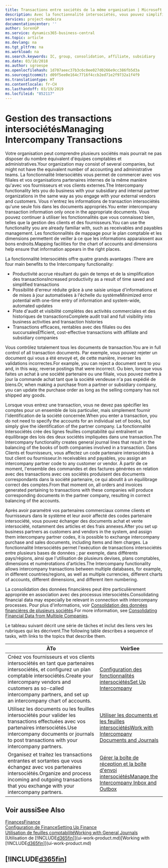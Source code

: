 ```yaml
---
title: Transactions entre sociétés de la même organisation | Microsoft Docs
description: Avec la fonctionnalité intersociétés, vous pouvez simplifier les processus et les transactions entre sociétés appartenant à la même organisation.
services: project-madeira
documentationcenter: ''
author: SorenGP
ms.service: dynamics365-business-central
ms.topic: article
ms.devlang: na
ms.tgt_pltfrm: na
ms.workload: na
ms.search.keywords: IC, group, consolidation, affiliate, subsidiary
ms.date: 03/18/2018
ms.author: sgroespe
ms.openlocfilehash: 1d707aeec37b3c6c0ee027d0266e9cc386fb5d3a
ms.sourcegitcommit: d09f5ee0e164c7716f4ccb2ed71e2f9732a1f4f9
ms.translationtype: HT
ms.contentlocale: fr-CH
ms.lasthandoff: 03/19/2019
ms.locfileid: "852117"
---
```

# <a name="managing-intercompany-transactions"></a><span data-ttu-id="7f023-103">Gestion des transactions intersociétés</span><span class="sxs-lookup"><span data-stu-id="7f023-103">Managing Intercompany Transactions</span></span>
<span data-ttu-id="7f023-104">Votre organisation peut comprendre plusieurs sociétés mais pourrait ne pas disposer du nombre équivalent d'équipes comptables et administratives.</span><span class="sxs-lookup"><span data-stu-id="7f023-104">Your organization may consist of several companies, but might not have the equivalent number of accounting and administrative teams.</span></span> <span data-ttu-id="7f023-105">La fonctionnalité Intersociétés vous permet de commercer avec vos filiales et vos organisations partenaires internes de la même manière qu'avec vos fournisseurs et vos clients externes.</span><span class="sxs-lookup"><span data-stu-id="7f023-105">The Intercompany functionality lets you do business with your subsidiary and internal partner organizations in the same way as you engage with your external vendors and customers.</span></span> <span data-ttu-id="7f023-106">Vous n'entrez les informations de transaction intersociétés qu'une seule fois dans les documents appropriés.</span><span class="sxs-lookup"><span data-stu-id="7f023-106">You enter intercompany transaction information only once in the appropriate documents.</span></span> <span data-ttu-id="7f023-107">Vous pouvez continuer à utiliser les fonctionnalités que vous connaissez bien, telles que la gestion des clients et des fournisseurs.</span><span class="sxs-lookup"><span data-stu-id="7f023-107">You can use the functionality you are already familiar with, such as receivables and payables management.</span></span> <span data-ttu-id="7f023-108">Les fonctionnalités de mappage pour le plan comptable et les dimensions permettent de veiller à ce que les informations apparaissent aux bons endroits.</span><span class="sxs-lookup"><span data-stu-id="7f023-108">Mapping facilities for the chart of accounts and dimensions help ensure that information appears in the right places.</span></span>  

<span data-ttu-id="7f023-109">La fonctionnalité Intersociétés offre quatre grands avantages :</span><span class="sxs-lookup"><span data-stu-id="7f023-109">There are four main benefits to the Intercompany functionality:</span></span>  

- <span data-ttu-id="7f023-110">Productivité accrue résultant du gain de temps et de la simplification des transactions</span><span class="sxs-lookup"><span data-stu-id="7f023-110">Increased productivity as a result of time saved and simplified transactions</span></span>  
- <span data-ttu-id="7f023-111">Possibilité d'erreur réduite grâce à une saisie unique d'informations et de mises à jour automatisées à l'échelle du système</span><span class="sxs-lookup"><span data-stu-id="7f023-111">Minimized error potential with one-time entry of information and system-wide, automated updates</span></span>  
- <span data-ttu-id="7f023-112">Piste d'audit et visibilité complètes des activités commerciales et des historiques de transactions</span><span class="sxs-lookup"><span data-stu-id="7f023-112">Complete audit trail and full visibility into business activities and transaction histories</span></span>  
- <span data-ttu-id="7f023-113">Transactions efficaces, rentables avec des filiales ou des succursales</span><span class="sxs-lookup"><span data-stu-id="7f023-113">Efficient, cost-effective transactions with affiliate and subsidiary companies</span></span>  

<span data-ttu-id="7f023-114">Vous contrôlez totalement tous les documents de transaction.</span><span class="sxs-lookup"><span data-stu-id="7f023-114">You are in full control of all transaction documents.</span></span> <span data-ttu-id="7f023-115">Par exemple, vous pouvez rejeter un document qui vous a été envoyé et, de cette manière, inverser les validations incorrectes.</span><span class="sxs-lookup"><span data-stu-id="7f023-115">For example, you can reject a document sent to you and, in this way, reverse postings that were incorrect.</span></span> <span data-ttu-id="7f023-116">Ou bien, lorsque vous faites un achat à une société partenaire ou une filiale, vous pouvez mettre à jour la commande achat tant que la société vendeuse n'a pas expédié de biens.</span><span class="sxs-lookup"><span data-stu-id="7f023-116">Or, when making a purchase from a partner or subsidiary company, you can update the purchase order as long as the selling company has not shipped any goods.</span></span>  

<span data-ttu-id="7f023-117">Lorsque vous entrez une transaction, vous ne devez pas spécifier les comptes pour un ensemble de lois particulier, mais simplement fournir l'identification de la société concernée.</span><span class="sxs-lookup"><span data-stu-id="7f023-117">When you enter a transaction, you do not need to specify the accounts for an individual set of books, but simply give the identification of the partner company.</span></span> <span data-ttu-id="7f023-118">La fonctionnalité Intersociétés crée des lignes feuilles comptabilité qui entraînent un équilibrage des lois des deux sociétés impliquées dans une transaction.</span><span class="sxs-lookup"><span data-stu-id="7f023-118">The Intercompany functionality creates general journal lines that result in the balancing of the books of both companies involved in a transaction.</span></span> <span data-ttu-id="7f023-119">Dans Clients et fournisseurs, vous affectez un code partenaire intersociétés à tout client ou fournisseur.</span><span class="sxs-lookup"><span data-stu-id="7f023-119">In receivables and payables, you assign an intercompany partner code to any customer or vendor.</span></span> <span data-ttu-id="7f023-120">À partir de ce moment, l'ensemble des commandes et des factures générées en relation avec des transactions avec ces sociétés produisent des documents correspondants dans la société partenaire, ce qui aboutit à un équilibrage correct des comptes.</span><span class="sxs-lookup"><span data-stu-id="7f023-120">From that moment on, all orders and invoices generated pertaining to transactions with these companies will produce corresponding documents in the partner company, resulting in correct balancing of the accounts.</span></span>  

 <span data-ttu-id="7f023-121">Après avoir paramétré vos partenaires commerciaux comme clients et fournisseurs dans le système et leur avoir affecté des codes partenaire intersociété, vous pouvez échanger des documents achat et vente intersociété, notamment des articles et des frais annexes.</span><span class="sxs-lookup"><span data-stu-id="7f023-121">After you set up business partners as customers and vendors in the system, and assign them intercompany partner codes, it is possible to exchange intercompany purchase and sales documents, including items and item charges.</span></span> <span data-ttu-id="7f023-122">La fonctionnalité Intersociétés permet l'exécution de transactions intersociétés entre plusieurs bases de données ; par exemple, dans différents pays/régions, ainsi que l'utilisation de plusieurs devises, plans comptables, dimensions et numérotations d'articles.</span><span class="sxs-lookup"><span data-stu-id="7f023-122">The Intercompany functionality allows intercompany transactions between multiple databases, for example, in different countries/regions, as well as multiple currencies, different charts of accounts, different dimensions, and different item numbering.</span></span>  

<span data-ttu-id="7f023-123">La consolidation des données financières peut être particulièrement appropriée en association avec des processus intersociétés.</span><span class="sxs-lookup"><span data-stu-id="7f023-123">Consolidating financial data may especially be relevant in connection with intercompany processes.</span></span> <span data-ttu-id="7f023-124">Pour plus d'informations, voir [Consolidation des données financières de plusieurs sociétés](finance-consolidated-company-reporting.md).</span><span class="sxs-lookup"><span data-stu-id="7f023-124">For more information, see [Consolidating Financial Data from Multiple Companies](finance-consolidated-company-reporting.md).</span></span>

<span data-ttu-id="7f023-125">Le tableau suivant décrit une série de tâches et inclut des liens vers les rubriques qui les décrivent.</span><span class="sxs-lookup"><span data-stu-id="7f023-125">The following table describes a sequence of tasks, with links to the topics that describe them.</span></span>

 |<span data-ttu-id="7f023-126">À</span><span class="sxs-lookup"><span data-stu-id="7f023-126">To</span></span> |<span data-ttu-id="7f023-127">Voir</span><span class="sxs-lookup"><span data-stu-id="7f023-127">See</span></span>|
 |---|---|
 |<span data-ttu-id="7f023-128">Créez vos fournisseurs et vos clients intersociétés en tant que partenaires intersociétés, et configurez un plan comptable intersociétés.</span><span class="sxs-lookup"><span data-stu-id="7f023-128">Create your intercompany vendors and customers as so-called intercompany partners, and set up an intercompany chart of accounts.</span></span>|[<span data-ttu-id="7f023-129">Configuration des fonctionnalités intersociétés</span><span class="sxs-lookup"><span data-stu-id="7f023-129">Set Up Intercompany</span></span>](intercompany-how-setup.md)|
 |<span data-ttu-id="7f023-130">Utilisez les documents ou les feuilles intersociétés pour valider les transactions effectuées avec vos partenaires intersociétés.</span><span class="sxs-lookup"><span data-stu-id="7f023-130">Use intercompany documents or journals to post transactions with your intercompany partners.</span></span>|[<span data-ttu-id="7f023-131">Utiliser les documents et les feuilles intersociétés</span><span class="sxs-lookup"><span data-stu-id="7f023-131">Work with Intercompany Documents and Journals</span></span>](intercompany-how-work-documents-journals.md)|
 |<span data-ttu-id="7f023-132">Organisez et traitez les transactions entrantes et sortantes que vous échangez avec vos partenaires intersociétés.</span><span class="sxs-lookup"><span data-stu-id="7f023-132">Organize and process incoming and outgoing transactions that you exchange with your intercompany partners.</span></span>|[<span data-ttu-id="7f023-133">Gérer la boîte de réception et la boîte d'envoi intersociétés</span><span class="sxs-lookup"><span data-stu-id="7f023-133">Manage the Intercompany Inbox and Outbox</span></span>](intercompany-how-manage-intercompany-inbox.md)|

## <a name="see-also"></a><span data-ttu-id="7f023-134">Voir aussi</span><span class="sxs-lookup"><span data-stu-id="7f023-134">See Also</span></span>
[<span data-ttu-id="7f023-135">Finances</span><span class="sxs-lookup"><span data-stu-id="7f023-135">Finance</span></span>](finance.md)  
[<span data-ttu-id="7f023-136">Configuration de Finance</span><span class="sxs-lookup"><span data-stu-id="7f023-136">Setting Up Finance</span></span>](finance-setup-finance.md)  
[<span data-ttu-id="7f023-137">Utilisation de feuilles comptabilité</span><span class="sxs-lookup"><span data-stu-id="7f023-137">Working with General Journals</span></span>](ui-work-general-journals.md)  
<span data-ttu-id="7f023-138">[Utilisation de [!INCLUDE[d365fin](includes/d365fin_md.md)]](ui-work-product.md)</span><span class="sxs-lookup"><span data-stu-id="7f023-138">[Working with [!INCLUDE[d365fin](includes/d365fin_md.md)]](ui-work-product.md)</span></span>

## [!INCLUDE[d365fin](includes/free_trial_md.md)]  
